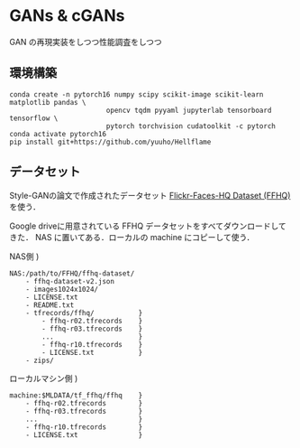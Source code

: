 # GANs & cGANs

GAN の再現実装をしつつ性能調査をしつつ

## 環境構築

```
conda create -n pytorch16 numpy scipy scikit-image scikit-learn matplotlib pandas \
                        opencv tqdm pyyaml jupyterlab tensorboard tensorflow \
                        pytorch torchvision cudatoolkit -c pytorch
conda activate pytorch16
pip install git+https://github.com/yuuho/Hellflame
```


## データセット
Style-GANの論文で作成されたデータセット
[Flickr-Faces-HQ Dataset (FFHQ)](https://github.com/NVlabs/ffhq-dataset)
を使う．

Google driveに用意されている FFHQ データセットをすべてダウンロードしてきた．
NAS に置いてある．ローカルの machine にコピーして使う．

NAS側 )
```
NAS:/path/to/FFHQ/ffhq-dataset/
    - ffhq-dataset-v2.json
    - images1024x1024/
    - LICENSE.txt
    - README.txt
    - tfrecords/ffhq/           }
        - ffhq-r02.tfrecords    }
        - ffhq-r03.tfrecords    }
        ...                     }
        - ffhq-r10.tfrecords    }
        - LICENSE.txt           }
    - zips/
```

ローカルマシン側 )
```
machine:$MLDATA/tf_ffhq/ffhq    }
    - ffhq-r02.tfrecords        }
    - ffhq-r03.tfrecords        }
    ...                         }
    - ffhq-r10.tfrecords        }
    - LICENSE.txt               }
```

